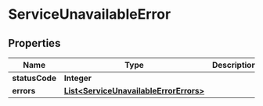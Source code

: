 

# ServiceUnavailableError

## Properties

Name | Type | Description | Notes
------------ | ------------- | ------------- | -------------
**statusCode** | **Integer** |  | 
**errors** | [**List&lt;ServiceUnavailableErrorErrors&gt;**](ServiceUnavailableErrorErrors.md) |  | 



